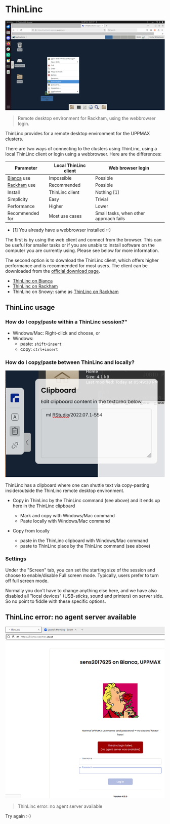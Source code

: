 # ThinLinc

![Rackham remote desktop](../cluster_guides/img/rackham_remote_desktop_extract_file.png)

> Remote desktop environment for Rackham, using the webbrowser login.

ThinLinc provides for a remote desktop environment for the UPPMAX clusters.

There are two ways of connecting to the clusters using ThinLinc,
using a local ThinLinc client or login using a webbrowser.
Here are the differences:

Parameter                                   |Local ThinLinc client|Web browser login
--------------------------------------------|---------------------|-----------------
[Bianca](../cluster_guides/bianca.md) use   |Impossible           |Possible
[Rackham](../cluster_guides/rackham.md) use |Recommended          |Possible
Install                                     |ThinLinc client      |Nothing [1]
Simplicity                                  |Easy                 |Trivial
Performance                                 |Higher               |Lower
Recommended for                             |Most use cases       |Small tasks, when other approach fails

- [1] You already have a webbrowser installed :-)

The first is by using the web client and connect from the browser.
This can be useful for smaller tasks
or if you are unable to install software on the computer you are currently using.
Please see below for more information.

The second option is to download the ThinLinc client,
which offers higher performance and is recommended for most users.
The client can be downloaded from the [official download page](https://www.cendio.com/thinlinc/download/).

- [ThinLinc on Bianca](../software/thinlinc_on_bianca.md)
- [ThinLinc on Rackham](../software/thinlinc_on_rackham.md)
- ThinLinc on Snowy: same as [ThinLinc on Rackham](../software/thinlinc_on_rackham.md)

## ThinLinc usage

### How do I copy/paste within a ThinLinc session?"

- Windows/Mac: Right-click and choose, or
- Windows:
    - paste: `shift+insert`
    - copy: `ctrl+insert`

### How do I copy/paste between ThinLinc and locally?

![The ThinLinc clipboard](../software/img/thinlinc_clipboard.png)

ThinLinc has a clipboard where one can shuttle text via copy-pasting
inside/outside the ThinLinc remote desktop environment.

- Copy in ThinLinc by the ThinLinc command (see above) and it ends up here in the ThinLinc clipboard
    - Mark and copy with Windows/Mac command
    - Paste locally with Windows/Mac command

- Copy from locally
    - paste in the ThinLinc clipboard with Windows/Mac command
    - paste to ThinLinc place by the ThinLinc command (see above)

### Settings

Under the "Screen" tab, you can set the starting size of the session
and choose to enable/disable Full screen mode.
Typically, users prefer to turn off full screen mode.

Normally you don't have to change anything else here,
and we have also disabled all "local devices" (USB-sticks, sound and printers)
on server side. So no point to fiddle with these specific options.


## ThinLinc error: no agent server available

![ThinLinc error: no agent server available](./img/thinlinc_error_no_agent_server_available.png)

> ThinLinc error: no agent server available

Try again :-)
